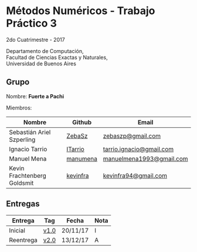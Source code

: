 # Métodos Numéricos - Trabajo Práctico 3

2do Cuatrimestre - 2017

Departamento de Computación,<br/>
Facultad de Ciencias Exactas y Naturales,<br/>
Universidad de Buenos Aires

## Grupo

Nombre: **Fuerte a Pachi**

Miembros:

| Nombre                      | Github                                  | Email                    |
| ----------------------------| --------------------------------------- | ------------------------ |
| Sebastián Ariel Szperling   | [ZebaSz](https://github.com/ZebaSz)     | zebaszp@gmail.com        |
| Ignacio Tarrio              | [ITarrio](https://github.com/ITarrio)   | tarrio.ignacio@gmail.com |
| Manuel Mena                 | [manumena](https://github.com/manumena) | manuelmena1993@gmail.com |
| Kevin Frachtenberg Goldsmit | [kevinfra](https://github.com/kevinfra) | kevinfra94@gmail.com     |

## Entregas

| Entrega    | Tag                                                            | Fecha    | Nota |
| ---------- | -------------------------------------------------------------- | -------- | ---- |
| Inicial    | [v1.0](https://github.com/ZebaSz/metnum-tp3/releases/tag/v1.0) | 20/11/17 | I    |
| Reentrega  | [v2.0](https://github.com/ZebaSz/metnum-tp3/releases/tag/v2.0) | 13/12/17 | A    |